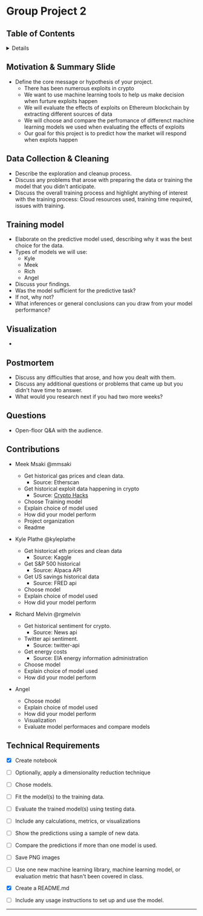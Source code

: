 # Group Project 2

## Table of Contents

<details>
<ol>
<li>
Motivation & Summary Slide
<li>
Data Collection and Clenaing
<li>
Training model
<li>
Visualization
<li>
Postmortem
<li>
Questions
<li>
Contributions
</li>
</ol>
</details>

## Motivation & Summary Slide

- Define the core message or hypothesis of your project. 
    - There has been numerous exploits in crypto
    - We want to use machine learning tools to help us make decision when furture exploits happen
    - We will evaluate the effects of exploits on Ethereum blockchain by extracting different sources of data
    - We will choose and compare the perfromance of differenct machine learning models we used when evaluating the effects of exploits 
    - Our goal for this project is to predict how the market will respond when explots happen

## Data Collection & Cleaning

- Describe the exploration and cleanup process.
- Discuss any problems that arose with preparing the data or training the model that you didn't anticipate.
- Discuss the overall training process and highlight anything of interest with the training process: Cloud resources used, training time required, issues with training.

## Training model 

- Elaborate on the predictive model used, describing why it was the best choice for the data.
- Types of models we will use:
    - Kyle
    - Meek 
    - Rich
    - Angel
- Discuss your findings. 
- Was the model sufficient for the predictive task? 
- If not, why not? 
- What inferences or general conclusions can you draw from your model performance?

## Visualization

- 

## Postmortem

- Discuss any difficulties that arose, and how you dealt with them.
- Discuss any additional questions or problems that came up but you didn't have time to answer.
- What would you research next if you had two more weeks?

## Questions

- Open-floor Q&A with the audience.

## Contributions

- Meek Msaki @mmsaki
    - Get historical gas prices and clean data. 
        - Source: Etherscan
    - Get historical exploit data happening in crypto
        - Source: [Crypto Hacks](https://cointelegraph.com/magazine/crypto-exchange-hacks/)
    - Choose Training model
    - Explain choice of model used
    - How did your model perform
    - Project organization
    - Readme

- Kyle Plathe @kyleplathe
    - Get historical eth prices and clean data
        - Source: Kaggle
    - Get S&P 500 historical
        - Source: Alpaca API
    - Get US savings historical data
        - Source: FRED api
    - Choose model 
    - Explain choice of model used
    - How did your model perform


- Richard Melvin @rgmelvin
    - Get historical sentiment for crypto. 
        - Source: News api
    - Twitter api sentiment. 
        - Source: twitter-api
    - Get energy costs
        - Source: EIA energy information administration
    - Choose model 
    - Explain choice of model used
    - How did your model perform

- Angel 
    - Choose model
    - Explain choice of model used
    - How did your model perform
    - Visualization
    - Evaluate model performaces and compare models 

## Technical Requirements

- [x] Create notebook

- [ ] Optionally, apply a dimensionality reduction technique

- [ ] Chose models.

- [ ] Fit the model(s) to the training data.

- [ ] Evaluate the trained model(s) using testing data. 

- [ ] Include any calculations, metrics, or visualizations

- [ ] Show the predictions using a sample of new data. 

- [ ] Compare the predictions if more than one model is used.

- [ ] Save PNG images

- [ ] Use one new machine learning library, machine learning model, or evaluation metric that hasn't been covered in class.

- [x] Create a README.md 

- [ ] Include any usage instructions to set up and use the model.

- - -
